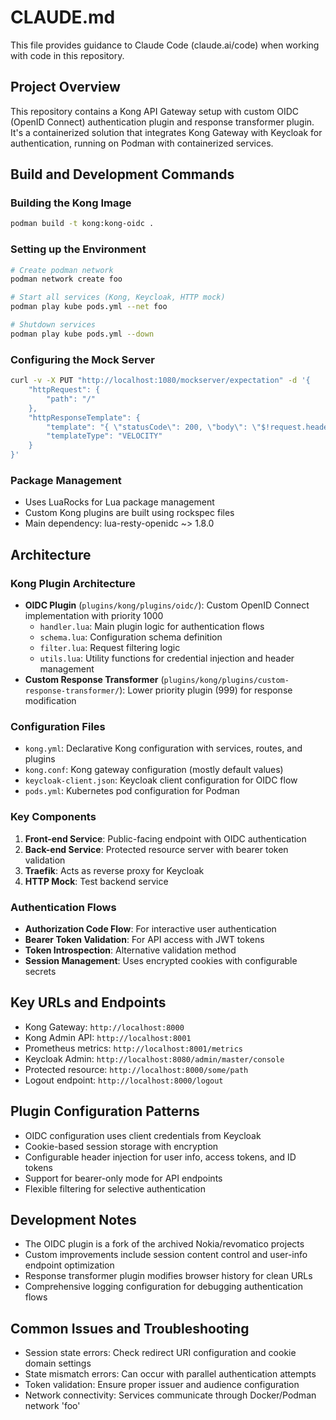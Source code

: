 # CLAUDE.md

This file provides guidance to Claude Code (claude.ai/code) when working with code in this repository.

## Project Overview

This repository contains a Kong API Gateway setup with custom OIDC (OpenID Connect) authentication plugin and response transformer plugin. It's a containerized solution that integrates Kong Gateway with Keycloak for authentication, running on Podman with containerized services.

## Build and Development Commands

### Building the Kong Image
```bash
podman build -t kong:kong-oidc .
```

### Setting up the Environment
```bash
# Create podman network
podman network create foo

# Start all services (Kong, Keycloak, HTTP mock)
podman play kube pods.yml --net foo

# Shutdown services
podman play kube pods.yml --down
```

### Configuring the Mock Server
```bash
curl -v -X PUT "http://localhost:1080/mockserver/expectation" -d '{
    "httpRequest": {
        "path": "/"
    },
    "httpResponseTemplate": {
        "template": "{ \"statusCode\": 200, \"body\": \"$!request.headers\" }",
        "templateType": "VELOCITY"
    }
}'
```

### Package Management
- Uses LuaRocks for Lua package management
- Custom Kong plugins are built using rockspec files
- Main dependency: lua-resty-openidc ~> 1.8.0

## Architecture

### Kong Plugin Architecture
- **OIDC Plugin** (`plugins/kong/plugins/oidc/`): Custom OpenID Connect implementation with priority 1000
  - `handler.lua`: Main plugin logic for authentication flows
  - `schema.lua`: Configuration schema definition
  - `filter.lua`: Request filtering logic
  - `utils.lua`: Utility functions for credential injection and header management
- **Custom Response Transformer** (`plugins/kong/plugins/custom-response-transformer/`): Lower priority plugin (999) for response modification

### Configuration Files
- `kong.yml`: Declarative Kong configuration with services, routes, and plugins
- `kong.conf`: Kong gateway configuration (mostly default values)
- `keycloak-client.json`: Keycloak client configuration for OIDC flow
- `pods.yml`: Kubernetes pod configuration for Podman

### Key Components
1. **Front-end Service**: Public-facing endpoint with OIDC authentication
2. **Back-end Service**: Protected resource server with bearer token validation
3. **Traefik**: Acts as reverse proxy for Keycloak
4. **HTTP Mock**: Test backend service

### Authentication Flows
- **Authorization Code Flow**: For interactive user authentication
- **Bearer Token Validation**: For API access with JWT tokens
- **Token Introspection**: Alternative validation method
- **Session Management**: Uses encrypted cookies with configurable secrets

## Key URLs and Endpoints
- Kong Gateway: `http://localhost:8000`
- Kong Admin API: `http://localhost:8001`
- Prometheus metrics: `http://localhost:8001/metrics`
- Keycloak Admin: `http://localhost:8080/admin/master/console`
- Protected resource: `http://localhost:8000/some/path`
- Logout endpoint: `http://localhost:8000/logout`

## Plugin Configuration Patterns
- OIDC configuration uses client credentials from Keycloak
- Cookie-based session storage with encryption
- Configurable header injection for user info, access tokens, and ID tokens
- Support for bearer-only mode for API endpoints
- Flexible filtering for selective authentication

## Development Notes
- The OIDC plugin is a fork of the archived Nokia/revomatico projects
- Custom improvements include session content control and user-info endpoint optimization
- Response transformer plugin modifies browser history for clean URLs
- Comprehensive logging configuration for debugging authentication flows

## Common Issues and Troubleshooting
- Session state errors: Check redirect URI configuration and cookie domain settings
- State mismatch errors: Can occur with parallel authentication attempts
- Token validation: Ensure proper issuer and audience configuration
- Network connectivity: Services communicate through Docker/Podman network 'foo'